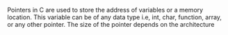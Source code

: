 Pointers in C are used to store the address of variables or a memory location. This variable can be of any data type i.e, int, char, function, array, or any other pointer. The size of the pointer depends on the architecture
